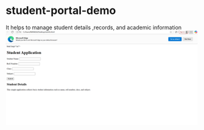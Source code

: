 # student-portal-demo
It helps to manage student details ,records, and academic information
![image_alt](https://github.com/utukurimanasa/student-portal-demo/blob/main/Screenshot%202025-08-25%20113726.png)
